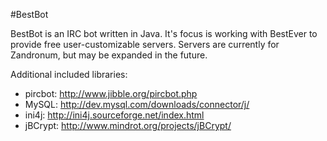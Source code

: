 #BestBot

BestBot is an IRC bot written in Java. 
It's focus is working with BestEver to provide free user-customizable servers.
Servers are currently for Zandronum, but may be expanded in the future.

Additional included libraries:
	
* pircbot: http://www.jibble.org/pircbot.php
* MySQL: http://dev.mysql.com/downloads/connector/j/
* ini4j: http://ini4j.sourceforge.net/index.html
* jBCrypt: http://www.mindrot.org/projects/jBCrypt/
